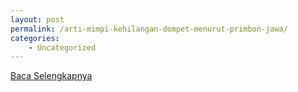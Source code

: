 ```yaml
---
layout: post
permalink: /arti-mimpi-kehilangan-dompet-menurut-primbon-jawa/
categories:
    - Uncategorized
---
```


[Baca Selengkapnya](/08)